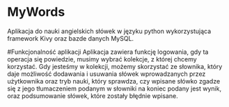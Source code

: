 # MyWords
Aplikacja do nauki angielskich słówek w języku python wykorzystująca framework Kivy oraz bazde danych MySQL.

#Funkcjonalność aplikacji
Aplikacja zawiera funkcję logowania, gdy ta operacja się powiedzie, musimy wybrać kolekcje, z której chcemy korzystać. Gdy jesteśmy w kolekcji, możemy skorzystać ze słownika, który daje możliwość dodawania i usuwania słówek wprowadzanych przez użytkownika oraz tryb nauki, który sprawdza, czy wpisane słówko zgadze się z jego tłumaczeniem podanym w słowniki na koniec podany jest wynik, oraz podsumowanie słówek, które zostały błędnie wpisane.
